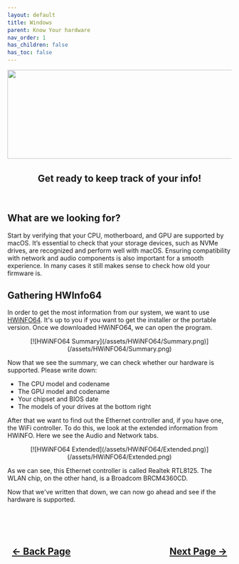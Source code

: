 ```yaml
---
layout: default
title: Windows
parent: Know Your hardware
nav_order: 1
has_children: false
has_toc: false
---
```


<style>
  .navigation-container {
    display: flex;
    justify-content: space-between;
    align-items: center;
    width: 100%;
  }
  
  .nav-button {
    margin: 10px;
  }
</style>

<p align="center">
  <img width="650" height="200" src="../../../../assets/Headers/Header-UsingWindows.png">
</p>

<h2 align="center">Get ready to keep track of your info!</h2>
<br>

## What are we looking for?

Start by verifying that your CPU, motherboard, and GPU are supported by macOS. It’s essential to check that your storage devices, such as NVMe drives, are recognized and perform well with macOS.
Ensuring compatibility with network and audio components is also important for a smooth experience.
In many cases it still makes sense to check how old your firmware is.

## Gathering HWInfo64

In order to get the most information from our system, we want to use [HWiNFO64](https://www.hwinfo.com/download/). It's up to you if you want to get the installer or the portable version.
Once we downloaded HWiNFO64, we can open the program. 

<div style="text-align: center;" markdown="1">
  [![HWiNFO64 Summary](/assets/HWiNFO64/Summary.png)](/assets/HWiNFO64/Summary.png)
</div>

Now that we see the summary, we can check whether our hardware is supported. Please write down:
- The CPU model and codename
- The GPU model and codename
- Your chipset and BIOS date
- The models of your drives at the bottom right

After that we want to find out the Ethernet controller and, if you have one, the WiFi controller.
To do this, we look at the extended information from HWiNFO. Here we see the Audio and Network tabs.

<div style="text-align: center;" markdown="1">
[![HWiNFO64 Extended](/assets/HWiNFO64/Extended.png)](/assets/HWiNFO64/Extended.png) 
</div>

<!---
To be swapped out with a real screenshot
--->

As we can see, this Ethernet controller is called Realtek RTL8125. The WLAN chip, on the other hand, is a Broadcom BRCM4360CD.

Now that we've written that down, we can now go ahead and see if the hardware is supported.

<br>
<h2 align="center">
  <br>
  <div class="navigation-container">
    <a class="nav-button" href="../../../03-KnowYourHardware/index">&larr; Back Page</a>
    <a class="nav-button" href="../../../04-CompatibilityCharts/index">Next Page &rarr;</a>
  </div>
  <br>
</h2>
